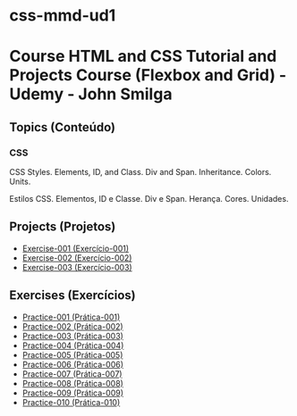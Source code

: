 # css-mmd-ud1

<h1> Course HTML and CSS Tutorial and Projects Course (Flexbox and Grid) - Udemy - John Smilga</h1>

<h2>Topics (Conteúdo)</h2>

<h3>CSS</h3>

<p>CSS Styles. Elements, ID, and Class. Div and Span. Inheritance. Colors. Units.</p>

<p>Estilos CSS. Elementos, ID e Classe. Div e Span. Herança. Cores. Unidades.</p>

<h2>Projects (Projetos)</h2>

<ul>
<li><a href="https://mayramduarte.github.io/css-mmd-ud1/04-css-fundamentals-project-mmd/" target="_blank">Exercise-001 (Exercício-001)</a></li>
<li><a href="https://mayramduarte.github.io/css-mmd-ud1
/06-colors-project-mmd/" target="_blank">Exercise-002 (Exercício-002)</a></li>
<li><a href="https://mayramduarte.github.io/css-mmd-ud1
/08-units-project-mmd/" target="_blank">Exercise-003 (Exercício-003)</a></li>
</ul>

<h2>Exercises (Exercícios)</h2>

<ul>
<li><a href="https://mayramduarte.github.io/css-mmd-ud1
/01-css-mmd/about.external.html" target="_blank">Practice-001 (Prática-001)</a></li>
<li><a href="https://mayramduarte.github.io/css-mmd-ud1
/01-css-mmd/descendentselector.html" target="_blank">Practice-002 (Prática-002)</a></li>
<li><a href="https://mayramduarte.github.io/css-mmd-ud1
/01-css-mmd/divspan.html" target="_blank">Practice-003 (Prática-003)</a></li>
<li><a href="https://mayramduarte.github.io/css-mmd-ud1
/01-css-mmd/idclass.html" target="_blank">Practice-004 (Prática-004)</a></li>
<li><a href="https://mayramduarte.github.io/css-mmd-ud1
/01-css-mmd/index.external.html" target="_blank">Practice-005 (Prática-005)</a></li>
<li><a href="https://mayramduarte.github.io/css-mmd-ud1
/01-css-mmd/inheritance.html" target="_blank">Practice-006 (Prática-006)</a></li>
<li><a href="https://mayramduarte.github.io/css-mmd-ud1
/01-css-mmd/inline.html" target="_blank">Practice-007 (Prática-007)</a></li>
<li><a href="https://mayramduarte.github.io/css-mmd-ud1
/01-css-mmd/internal.html" target="_blank">Practice-008 (Prática-008)</a></li>
<li><a href="https://mayramduarte.github.io/css-mmd-ud1
/01-css-mmd/selector.html" target="_blank">Practice-009 (Prática-009)</a></li>
<li><a href="https://mayramduarte.github.io/css-mmd-ud1
/01-css-mmd/specificity.html" target="_blank">Practice-010 (Prática-010)</a></li>
</ul>
